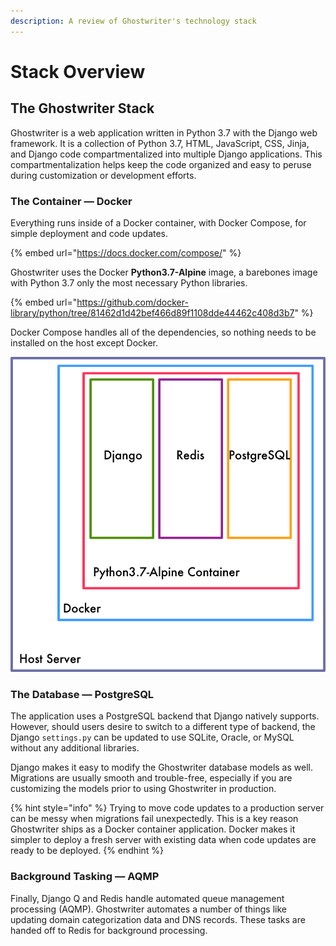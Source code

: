 ```yaml
---
description: A review of Ghostwriter's technology stack
---
```


# Stack Overview

## The Ghostwriter Stack

Ghostwriter is a web application written in Python 3.7 with the Django web framework. It is a collection of Python 3.7, HTML, JavaScript, CSS, Jinja, and Django code compartmentalized into multiple Django applications. This compartmentalization helps keep the code organized and easy to peruse during customization or development efforts.

### The Container — Docker

Everything runs inside of a Docker container, with Docker Compose, for simple deployment and code updates.

{% embed url="https://docs.docker.com/compose/" %}

Ghostwriter uses the Docker **Python3.7-Alpine** image, a barebones image with Python 3.7 only the most necessary Python libraries.

{% embed url="https://github.com/docker-library/python/tree/81462d1d42bef466d89f1108dde44462c408d3b7" %}

Docker Compose handles all of the dependencies, so nothing needs to be installed on the host except Docker.

![Anatomy of the Docker Container for Ghostwriter](../../.gitbook/assets/ghostwriter_stack_anatomy.png)

### The Database — PostgreSQL

The application uses a PostgreSQL backend that Django natively supports. However, should users desire to switch to a different type of backend, the Django `settings.py` can be updated to use SQLite, Oracle, or MySQL without any additional libraries.

Django makes it easy to modify the Ghostwriter database models as well. Migrations are usually smooth and trouble-free, especially if you are customizing the models prior to using Ghostwriter in production.

{% hint style="info" %}
Trying to move code updates to a production server can be messy when migrations fail unexpectedly. This is a key reason Ghostwriter ships as a Docker container application. Docker makes it simpler to deploy a fresh server with existing data when code updates are ready to be deployed.
{% endhint %}

### Background Tasking — AQMP

Finally, Django Q and Redis handle automated queue management processing \(AQMP\). Ghostwriter automates a number of things like updating domain categorization data and DNS records. These tasks are handed off to Redis for background processing.

